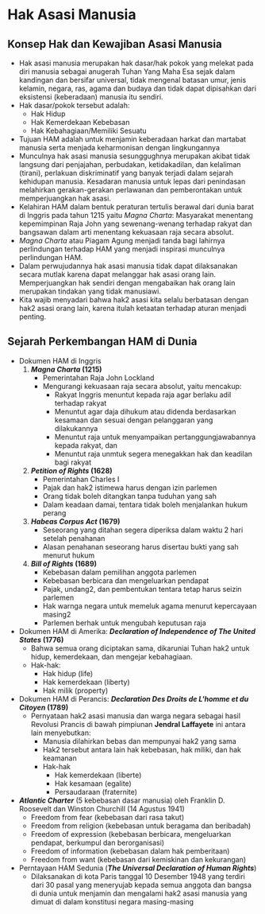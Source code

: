 # Hak Asasi Manusia

## Konsep Hak dan Kewajiban Asasi Manusia
- Hak asasi manusia merupakan hak dasar/hak pokok yang melekat pada diri manusia sebagai anugerah Tuhan Yang Maha Esa sejak dalam kandingan dan bersifar universal, tidak mengenal batasan umur, jenis kelamin, negara, ras, agama dan budaya dan tidak dapat dipisahkan dari eksistensi (keberadaan) manusia itu sendiri.
- Hak dasar/pokok tersebut adalah:
    - Hak Hidup
    - Hak Kemerdekaan Kebebasan
    - Hak Kebahagiaan/Memiliki Sesuatu
- Tujuan HAM adalah untuk menjamin keberadaan harkat dan martabat manusia serta menjada keharmonisan dengan lingkungannya
- Munculnya hak asasi manusia sesunggughnya merupakan akibat tidak langsung dari penjajahan, perbudakan, ketidakadilan, dan kelaliman (tirani), perlakuan diskriminatif yang banyak terjadi dalam sejarah kehidupan manusia. Kesadaran manusia untuk lepas dari penindasan melahirkan gerakan-gerakan perlawanan dan pemberontakan untuk memperjuangkan hak asasi.
- Kelahiran HAM dalam bentuk peraturan tertulis berawal dari dunia barat di Inggris pada tahun 1215 yaitu *Magna Charta*: Masyarakat menentang kepemimpinan Raja John yang sewenang-wenang terhadap rakyat dan bangsawan dalam arti menentang kekuasaan raja secara absolut.
- *Magna Charta* atau Piagam Agung menjadi tanda bagi lahirnya perlindungan terhadap HAM yang menjadi inspirasi munculnya perlindungan HAM.
- Dalam perwujudannya hak asasi manusia tidak dapat dilaksanakan secara mutlak karena dapat melanggar hak asasi orang lain. Memperjuangkan hak sendiri dengan mengabaikan hak orang lain merupakan tindakan yang tidak manusiawi.
- Kita wajib menyadari bahwa hak2 asasi kita selalu berbatasan dengan hak2 asasi orang lain, karena itulah ketaatan terhadap aturan menjadi penting.

## Sejarah Perkembangan HAM di Dunia
- Dokumen HAM di Inggris
    1. ***Magna Charta* (1215)**
        - Pemerintahan Raja John Lockland
        - Mengurangi kekuasaan raja secara absolut, yaitu mencakup:
            - Rakyat Inggris menuntut kepada raja agar berlaku adil terhadap rakyat
            - Menuntut agar daja dihukum atau didenda berdasarkan kesamaan dan sesuai dengan pelanggaran yang dilakukannya
            - Menuntut raja untuk menyampaikan pertanggungjawabannya kepada rakyat, dan
            - Menuntut raja unmtuk segera menegakkan hak dan keadilan bagi rakyat
    2. ***Petition of Rights* (1628)**
        - Pemerintahan Charles I
        - Pajak dan hak2 istimewa harus dengan izin parlemen
        - Orang tidak boleh ditangkan tanpa tuduhan yang sah
        - Dalam keadaan damai, tentara tidak boleh menjalankan hukum perang
    3. ***Habeas Corpus Act* (1679)**
        - Seseorang yang ditahan segera diperiksa dalam waktu 2 hari setelah penahanan
        - Alasan penahanan seseorang harus disertau bukti yang sah menurut hukum
    4. ***Bill of Rights* (1689)**
        - Kebebasan dalam pemilihan anggota parlemen
        - Kebebasan berbicara dan mengeluarkan pendapat
        - Pajak, undang2, dan pembentukan tentara tetap harus seizin parlemen
        - Hak warnga negara untuk memeluk agama menurut kepercayaan masing2
        - Parlemen berhak untuk mengubah keputusan raja
- Dokumen HAM di Amerika: ***Declaration of Independence of The United States* (1776)**
    - Bahwa semua orang diciptakan sama, dikaruniai Tuhan hak2 untuk hidup, kemerdekaan, dan mengejar kebahagiaan.
    - Hak-hak:
        - Hak hidup (life)
        - Hak kemerdekaan (liberty)
        - Hak milik (property)
- Dokumen HAM di Perancis: ***Declaration Des Droits de L'homme et du Citoyen* (1789)**
    - Pernyataan hak2 asasi manusia dan warga negara sebagai hasil Revolusi Prancis di bawah pimpiunan **Jendral Laffayete** ini antara lain menyebutkan:
        - Manusia dilahirkan bebas dan mempunyai hak2 yang sama
        - Hak2 tersebut antara lain hak kebebasan, hak miliki, dan hak keamanan
        - Hak-hak
            - Hak kemerdekaan (liberte)
            - Hak kesamaan (egalite)
            - Persaudaraan (fraternite)
- ***Atlantic Charter*** (5 kebebasan dasar manusia) oleh Franklin D. Roosevelt dan Winston Churchill (14 Agustus 1941)
    - Freedom from fear (kebebasan dari rasa takut)
    - Freedom from religion (kebebasan untuk beragama dan beribadah)
    - Freedom of expression (kebebasan berbicara, mengeluarkan pendapat, berkumpul dan berorganisasi)
    - Freedom of information (kebebasan dalam hak pemberitaan)
    - Freedom from want (kebebasan dari kemiskinan dan kekurangan)
- Perntayaan HAM Sedunia (***The Universal Declaration of Human Rights***)
    - Dilaksanakan di kota Paris tanggal 10 Desember 1948 yang terdiri dari 30 pasal yang meneryujab kepada semua anggota dan bangsa di dunia untuk menjamin dan mengalami hak2 asasi manusia yang dimuat di dalam konstitusi negara masing-masing
